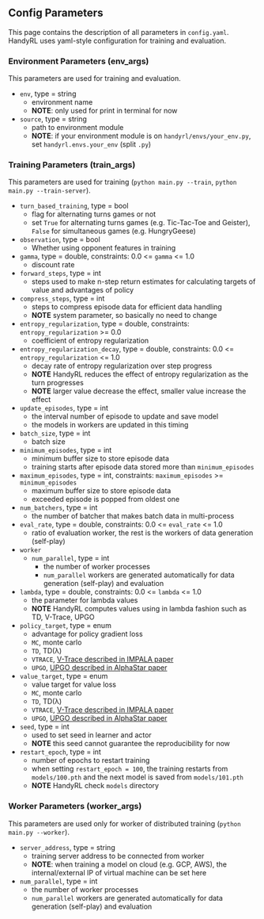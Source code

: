## Config Parameters

This page contains the description of all parameters in `config.yaml`. HandyRL uses yaml-style configuration for training and evaluation.

### Environment Parameters (env_args)

This parameters are used for training and evaluation.

* `env`, type = string
    * environment name
    * **NOTE**: only used for print in terminal for now
* `source`, type = string
    * path to environment module
    * **NOTE**: if your environment module is on `handyrl/envs/your_env.py`, set `handyrl.envs.your_env` (split `.py`)


### Training Parameters (train_args)

This parameters are used for training (`python main.py --train`, `python main.py --train-server`).


* `turn_based_training`, type = bool
    * flag for alternating turns games or not
    * set `True` for alternating turns games (e.g. Tic-Tac-Toe and Geister), `False` for simultaneous games (e.g. HungryGeese)
* `observation`, type = bool
    * Whether using opponent features in training
* `gamma`, type = double, constraints: 0.0 <= `gamma` <= 1.0
    * discount rate
* `forward_steps`, type = int
    * steps used to make n-step return estimates for calculating targets of value and advantages of policy
* `compress_steps`, type = int
    * steps to compress episode data for efficient data handling
    * **NOTE** system parameter, so basically no need to change
* `entropy_regularization`, type = double, constraints: `entropy_regularization` >= 0.0
    * coefficient of entropy regularization
* `entropy_regularization_decay`, type = double, constraints: 0.0 <= `entropy_regularization` <= 1.0
    * decay rate of entropy regularization over step progress
    * **NOTE** HandyRL reduces the effect of entropy regularization as the turn progresses
    * **NOTE** larger value decrease the effect, smaller value increase the effect
* `update_episodes`, type = int
    * the interval number of episode to update and save model
    * the models in workers are updated in this timing
* `batch_size`, type = int
    * batch size
* `minimum_episodes`, type = int
    * minimum buffer size to store episode data
    * training starts after episode data stored more than `minimum_episodes`
* `maximum_episodes`, type = int, constraints: `maximum_episodes` >= `minimum_episodes`
    * maximum buffer size to store episode data
    * exceeded episode is popped from oldest one
* `num_batchers`, type = int
    * the number of batcher that makes batch data in multi-process
* `eval_rate`, type = double, constraints: 0.0 <= `eval_rate` <= 1.0
    * ratio of evaluation worker, the rest is the workers of data generation (self-play)
* `worker`
    * `num_parallel`, type = int
        * the number of worker processes
        * `num_parallel` workers are generated automatically for data generation (self-play) and evaluation
* `lambda`, type = double, constraints: 0.0 <= `lambda` <= 1.0
    * the parameter for lambda values
    * **NOTE** HandyRL computes values using in lambda fashion such as TD, V-Trace, UPGO
* `policy_target`, type = enum
    * advantage for policy gradient loss
    * `MC`, monte carlo
    * `TD`, TD(λ)
    * `VTRACE`, [V-Trace described in IMPALA paper](https://arxiv.org/abs/1802.01561)
    * `UPGO`, [UPGO described in AlphaStar paper](https://www.nature.com/articles/s41586-019-1724-z)
* `value_target`, type = enum
    * value target for value loss
    * `MC`, monte carlo
    * `TD`, TD(λ)
    * `VTRACE`, [V-Trace described in IMPALA paper](https://arxiv.org/abs/1802.01561)
    * `UPGO`, [UPGO described in AlphaStar paper](https://www.nature.com/articles/s41586-019-1724-z)
* `seed`, type = int
    * used to set seed in learner and actor
    * **NOTE** this seed cannot guarantee the reproducibility for now
* `restart_epoch`, type = int
    * number of epochs to restart training
    * when setting `restart_epoch = 100`, the training restarts from `models/100.pth` and the next model is saved from `models/101.pth`
    * **NOTE** HandyRL check `models` directory

### Worker Parameters (worker_args)

This parameters are used only for worker of distributed training (`python main.py --worker`).

* `server_address`, type = string
    * training server address to be connected from worker
    * **NOTE**: when training a model on cloud (e.g. GCP, AWS), the internal/external IP of virtual machine can be set here
* `num_parallel`, type = int
    * the number of worker processes
    * `num_parallel` workers are generated automatically for data generation (self-play) and evaluation
